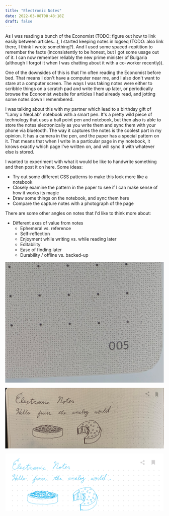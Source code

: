 ```yaml
---
title: "Electronic Notes"
date: 2022-03-08T08:48:18Z
draft: false
---
```


As I was reading a bunch of the Economist (TODO: figure out how to link easily between articles...), I started keeping notes in logseq (TODO: also link there, I think I wrote something?).  And I used some spaced-repitition to remember the facts (inconsistently to be honest, but I got some usage out of it.  I can now remember reliably the new prime minister of Bulgaria (although I forgot it when I was chatting about it with a co-worker recently)).

One of the downsides of this is that I'm often reading the Economist before bed.  That means I don't have a computer near me, and I also don't want to stare at a computer screen.  The ways I was taking notes were either to scribble things on a scratch pad and write them up later, or periodically browse the Economist website for articles I had already read, and jotting some notes down I remembered.

I was talking about this with my partner which lead to a birthday gift of "Lamy x NeoLab" notebook with a smart pen.  It's a pretty wild piece of technology that uses a ball point pen and notebook, but then also is able to store the notes electronically as you write them and sync them with your phone via bluetooth.  The way it captures the notes is the coolest part in my opinion.  It has a camera in the pen, and the paper has a special pattern on it.  That means that when I write in a particular page in my notebook, it knows exactly which page I've written on, and will sync it with whatever else is stored.

I wanted to experiment with what it would be like to handwrite something and then post it on here.  Some ideas:
- Try out some different CSS patterns to make this look more like a notebook
- Closely examine the pattern in the paper to see if I can make sense of how it works its magic
- Draw some things on the notebook, and sync them here
- Compare the capture notes with a photograph of the page


There are some other angles on notes that I'd like to think more about:
- Different axes of value from notes
    - Ephemeral vs. reference
    - Self-reflection
    - Enjoyment while writing vs. while reading later
    - Editability
    - Ease of finding later
    - Durability / offline vs. backed-up

![Neo example paper](images/neo_paper_005.jpg)

![Neo example paper](images/electronic_notes_photo.jpg)

![Recorded from the pen](images/lamy_from_pen.png)
